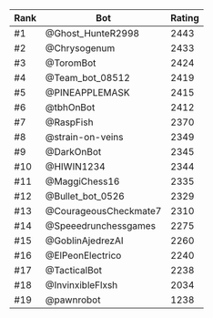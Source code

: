 Rank|Bot|Rating
---|---|---
#1|@Ghost_HunteR2998|2443
#2|@Chrysogenum|2433
#3|@ToromBot|2424
#4|@Team_bot_08512|2419
#5|@PINEAPPLEMASK|2415
#6|@tbhOnBot|2412
#7|@RaspFish|2370
#8|@strain-on-veins|2349
#9|@DarkOnBot|2345
#10|@HIWIN1234|2344
#11|@MaggiChess16|2335
#12|@Bullet_bot_0526|2329
#13|@CourageousCheckmate7|2310
#14|@Speeedrunchessgames|2275
#15|@GoblinAjedrezAI|2260
#16|@ElPeonElectrico|2240
#17|@TacticalBot|2238
#18|@InvinxibleFlxsh|2034
#19|@pawnrobot|1238
